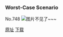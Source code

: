 ### Worst-Case Scenario
No.748
![图片不见了~~~](https://imgs.xkcd.com/comics/worst_case_scenario.png)

[原址](https://xkcd.com//748) [下载](https://imgs.xkcd.com/comics/worst_case_scenario.png)

